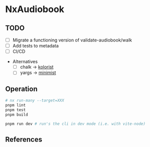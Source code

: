 
# NxAudiobook

## TODO

- [ ] Migrate a functioning version of validate-audiobook/walk
- [ ] Add tests to metadata
- [ ] CI/CD
- Alternatives
  - [ ] chalk -> [kolorist](https://github.com/marvinhagemeister/kolorist)
  - [ ] yargs -> [minimist](https://github.com/minimistjs/minimist)

## Operation

```bash
# nx run-many --target=XXX
pnpm lint
pnpm test
pnpm build

pnpm run dev # run's the cli in dev mode (i.e. with vite-node)
```

## References
